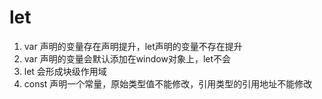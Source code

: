 # let
1. var 声明的变量存在声明提升，let声明的变量不存在提升
2. var 声明的变量会默认添加在window对象上，let不会
3. let 会形成块级作用域
4. const 声明一个常量，原始类型值不能修改，引用类型的引用地址不能修改
